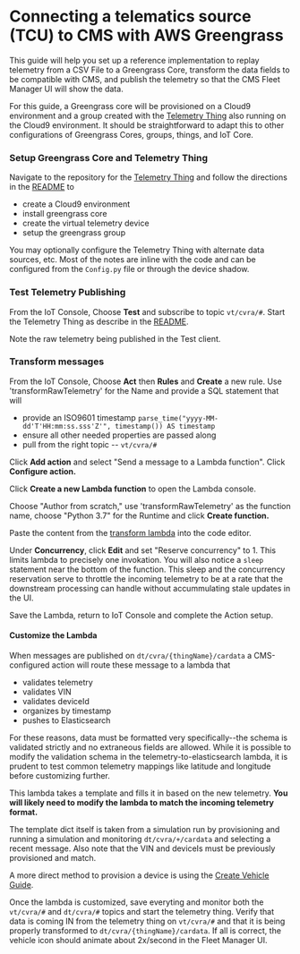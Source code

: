 # Connecting a telematics source (TCU) to CMS with AWS Greengrass

This guide will help you set up a reference implementation to replay telemetry from a CSV File to a Greengrass Core, transform the data fields to be compatible with CMS, and publish the telemetry so that the CMS Fleet Manager UI will show the data.

For this guide, a Greengrass core will be provisioned on a Cloud9 environment and a group created with the [Telemetry Thing](https://github.com/scottrfrancis/aws-connected-vehicle-solution-telemetry-demo) also running on the Cloud9 environment. It should be straightforward to adapt this to other configurations of Greengrass Cores, groups, things, and IoT Core.


### Setup Greengrass Core and Telemetry Thing

Navigate to the repository for the [Telemetry Thing](https://github.com/scottrfrancis/aws-connected-vehicle-solution-telemetry-demo) and follow the directions in the [README](https://github.com/scottrfrancis/aws-connected-vehicle-solution-telemetry-demo) to

* create a Cloud9 environment
* install greengrass core
* create the virtual telemetry device
* setup the greengrass group

You may optionally configure the Telemetry Thing with alternate data sources, etc. Most of the notes are inline with the code and can be configured from the `Config.py` file or through the device shadow.

### Test Telemetry Publishing

From the IoT Console, Choose **Test** and subscribe to topic `vt/cvra/#`.
Start the Telemetry Thing as describe in the [README](https://github.com/scottrfrancis/aws-connected-vehicle-solution-telemetry-demo).

Note the raw telemetry being published in the Test client. 

### Transform messages

From the IoT Console, Choose **Act** then **Rules** and **Create** a new rule. Use 'transformRawTelemetry' for the Name and provide a SQL statement that will 

* provide an ISO9601 timestamp `parse_time("yyyy-MM-dd'T'HH:mm:ss.sss'Z'", timestamp()) AS timestamp` 
* ensure all other needed properties are passed along
* pull from the right topic -- `vt/cvra/#`

Click **Add action** and select "Send a message to a Lambda function". Click **Configure action.**

Click **Create a new Lambda function** to open the Lambda console.

Choose "Author from scratch," use 'transformRawTelemetry' as the function name, choose "Python 3.7" for the Runtime and click **Create function.**

Paste the content from the [transform lambda](blob/master/transform/lambda_function.py) into the code editor.

Under **Concurrency**, click **Edit** and set "Reserve concurrency" to 1.
This limits lambda to precisely one invokation.  You will also notice a `sleep` statement near the bottom of the function.  This sleep and the concurrency reservation serve to throttle the incoming telemetry to be at a rate that the downstream processing can handle without accummulating stale updates in the UI. 

Save the Lambda, return to IoT Console and complete the Action setup.

#### Customize the Lambda

When messages are published on `dt/cvra/{thingName}/cardata` a CMS-configured action will route these message to a lambda that 

* validates telemetry
* validates VIN
* validates deviceId
* organizes by timestamp
* pushes to Elasticsearch

For these reasons, data must be formatted very specifically--the schema is validated strictly and no extraneous fields are allowed. While it is possible to modify the validation schema in the telemetry-to-elasticsearch lambda, it is prudent to test common telemetry mappings like latitude and longitude before customizing further.

This lambda takes a template and fills it in based on the new telemetry. **You will likely need to modify the lambda to match the incoming telemetry format.** 

The template dict itself is taken from a simulation run by provisioning and running a simulation and monitoring `dt/cvra/+/cardata` and selecting a recent message.  Also note that the VIN and deviceIs must be previously provisioned and match. 

A more direct method to provision a device is using the [Create Vehicle Guide](blob/master/create_vehicle.md).

Once the lambda is customized, save everyting and monitor both the `vt/cvra/#` and `dt/cvra/#` topics and start the telemetry thing. Verify that data is coming IN from the telemetry thing on `vt/cvra/#` and that it is being properly transformed to `dt/cvra/{thingName}/cardata`. If all is correct, the vehicle icon should animate about 2x/second in the Fleet Manager UI.